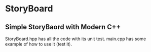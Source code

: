 # StoryBoard
## Simple StoryBaord with Modern C++
 StoryBoard.hpp has all the code with its unit test.
 main.cpp has some example of how to use it (test it).
